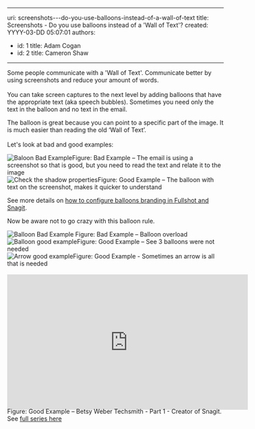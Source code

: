 

---
uri: screenshots---do-you-use-balloons-instead-of-a-wall-of-text
title: Screenshots - Do you use balloons instead of a 'Wall of Text'?
created: YYYY-03-DD 05:07:01
authors:
  - id: 1
    title: Adam Cogan
  - id: 2
    title: Cameron Shaw
---




<span class='intro'> <p>​Some people communicate with a&#160;'Wall of Text'. Communicate better by using screenshots and reduce your amount of words. <br><br>You can take screen captures to the next level by adding balloons that have the appropriate text (aka speech bubbles).&#160;Sometimes you need only the text in the balloon and no text in the email.</p>
<p>The balloon is great because you can point to a specific part of the image. It is much easier than reading the old ‘Wall of Text’.<br><br>Let's look at bad and good examples&#58;</p> </span>

​<img src="/PublishingImages/BalloonBadExample.jpg" alt="Baloon Bad Example" class="ms-rteCustom-ImageArea" style="margin-bottom&#58;-5px;" /><span class="ms-rteCustom-FigureBad">Figure&#58; Bad Example – The email is using a screenshot so that is good, but you need to read the text and relate it to the image</span><br><img src="/PublishingImages/BalloonGoodExample.jpg" alt="Check the shadow properties" class="ms-rteCustom-ImageArea" style="margin-bottom&#58;-5px;" /><span class="ms-rteCustom-FigureGood">Figure&#58; Good Example – The balloon with text on the screenshot, makes it quicker to understand</span>
<p>See more details on 
   <a href="/Pages/HowToConfigureBalloonBranding.aspx">how to configure balloons branding in Fullshot and Snagit</a>.<br><span class="ms-rteCustom-FigureNormal"></span><span class="ms-rteCustom-FigureNormal"></span></p><p>Now be aware not to&#160;go crazy with this balloon rule.</p> 
<img src="/PublishingImages/balloon-overload.jpg" alt="Balloon Bad Example" class="ms-rteCustom-ImageArea" style="margin-bottom&#58;-5px;" /> 
<span class="ms-rteCustom-FigureBad">Figure&#58; Bad Example – Balloon overload</span><br><img src="/PublishingImages/balloon-not-needed.JPG" alt="Balloon good example" class="ms-rteCustom-ImageArea" style="margin-bottom&#58;-5px;" /><span class="ms-rteCustom-FigureGood">Figure&#58; Good Example – See 3 balloons were not needed </span>
<br>
<img src="/SiteAssets/screenshots-do-you-use-balloons-instead-of-a-wall-of-text/arrow_example.png" alt="Arrow good example" class="ms-rteCustom-ImageArea" style="margin-bottom&#58;-5px;" />
<span class="ms-rteCustom-FigureGood">​Figure&#58; Good Example - Sometimes an arrow is all that is needed</span><br>​<iframe width="560" height="315" src="https&#58;//www.youtube.com/embed/5TB61bqQKtE" frameborder="0" style="margin-bottom&#58;-5px;"></iframe><span class="ms-rteCustom-FigureGood">Figure&#58; Good Example – Betsy Weber Techsmith - Part 1 - Creator of Snagit. See 
   <a href="http&#58;//tv.ssw.com/204/betsy-weber-teched-interview">full series here</a></span>​



